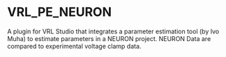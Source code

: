# VRL_PE_NEURON

A plugin for VRL Studio that integrates a parameter estimation tool (by Ivo Muha) to estimate parameters in a NEURON project. NEURON Data are compared to experimental voltage clamp data. 
